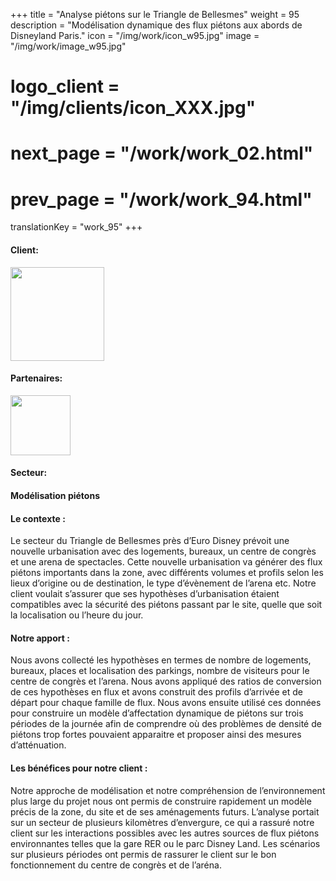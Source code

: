 +++
title = "Analyse piétons sur le Triangle de Bellesmes"
weight = 95
description = "Modélisation dynamique des flux piétons aux abords de Disneyland Paris."
icon = "/img/work/icon_w95.jpg"
image = "/img/work/image_w95.jpg"
# logo_client = "/img/clients/icon_XXX.jpg"
# next_page = "/work/work_02.html"
# prev_page = "/work/work_94.html"
translationKey = "work_95"
+++

<!-- Client -->
<div class="row">
	<div class="col-sm-3"><h4>Client:</h4></div>
	<div class="col-sm-3"><a href = "https://www.epamarne-epafrance.fr/" target="_blank"> <img src="/img/clients/icon_epafrance_epamarne.svg" width="150px"/></a></div>	
</div>	

<!-- Partner -->
<div class="row">
	<div class="col-sm-3"><h4>Partenaires:</h4></div>
	<div class="col-sm-3"><a href = "https://www.cdvia.fr/" target="_blank"> <img src="/img/clients/icon_cdvia.svg" width="96px"/></a></div>	
</div>	

<!-- Sector -->
<div class="row">
	<div class="col-sm-3"><h4>Secteur:</h4></div>
	<div class="col-sm-3"> <h4>Modélisation piétons</h4></div>
	<div class="col-sm-3"></div>
</div>	

<h4>Le contexte :</h4> 
<p>
Le secteur du Triangle de Bellesmes près d’Euro Disney prévoit une nouvelle urbanisation avec des logements, bureaux, un centre de congrès et une arena de spectacles. Cette nouvelle urbanisation va générer des flux piétons importants dans la zone, avec différents volumes et profils selon les lieux d’origine ou de destination, le type d’évènement de l’arena etc. Notre client voulait s’assurer que ses hypothèses d’urbanisation étaient compatibles avec la sécurité des piétons passant par le site, quelle que soit la localisation ou l’heure du jour.
</p>

<h4>Notre apport :</h4>
<p>
Nous avons collecté les hypothèses en termes de nombre de logements, bureaux, places et localisation des parkings, nombre de visiteurs pour le centre de congrès et l’arena. Nous avons appliqué des ratios de conversion de ces hypothèses en flux et avons construit des profils d’arrivée et de départ pour chaque famille de flux. Nous avons ensuite utilisé ces données pour construire un modèle d’affectation dynamique de piétons sur trois périodes de la journée afin de comprendre où des problèmes de densité de piétons trop fortes pouvaient apparaitre et proposer ainsi des mesures d’atténuation.
</p>

<h4>Les bénéfices pour notre client :</h4>
<p>
Notre approche de modélisation et notre compréhension de l’environnement plus large du projet nous ont permis de construire rapidement un modèle précis de la zone, du site et de ses aménagements futurs. L’analyse portait sur un secteur de plusieurs kilomètres d’envergure, ce qui a rassuré notre client sur les interactions possibles avec les autres sources de flux piétons environnantes telles que la gare RER ou le parc Disney Land. Les scénarios sur plusieurs périodes ont permis de rassurer le client sur le bon fonctionnement du centre de congrès et de l’aréna.
</p>
